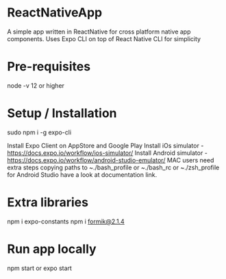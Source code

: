 # ReactNativeApp
A simple app written in ReactNative for cross platform native app components.
Uses Expo CLI on top of React Native CLI for simplicity

# Pre-requisites
node -v 12 or higher

# Setup / Installation
sudo npm i -g expo-cli

Install Expo Client on AppStore and Google Play
Install iOs simulator - https://docs.expo.io/workflow/ios-simulator/
Install Android simulator - https://docs.expo.io/workflow/android-studio-emulator/
    MAC users need extra steps copying paths to ~./bash_profile or ~./bash_rc or ~./zsh_profile for Android Studio have a look at documentation link.

# Extra libraries
npm i expo-constants
npm i formik@2.1.4

# Run app locally
npm start or expo start

